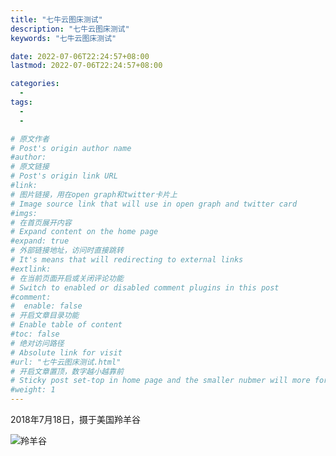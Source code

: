 ```yaml
---
title: "七牛云图床测试"
description: "七牛云图床测试"
keywords: "七牛云图床测试"

date: 2022-07-06T22:24:57+08:00
lastmod: 2022-07-06T22:24:57+08:00

categories:
  -
tags:
  -
  -

# 原文作者
# Post's origin author name
#author:
# 原文链接
# Post's origin link URL
#link:
# 图片链接，用在open graph和twitter卡片上
# Image source link that will use in open graph and twitter card
#imgs:
# 在首页展开内容
# Expand content on the home page
#expand: true
# 外部链接地址，访问时直接跳转
# It's means that will redirecting to external links
#extlink:
# 在当前页面开启或关闭评论功能
# Switch to enabled or disabled comment plugins in this post
#comment:
#  enable: false
# 开启文章目录功能
# Enable table of content
#toc: false
# 绝对访问路径
# Absolute link for visit
#url: "七牛云图床测试.html"
# 开启文章置顶，数字越小越靠前
# Sticky post set-top in home page and the smaller nubmer will more forward.
#weight: 1
---
```

2018年7月18日，摄于美国羚羊谷

![羚羊谷](http://blog.happy2008.top/20220706215005.png)




<!--more-->

